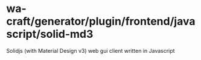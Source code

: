 # wa-craft/generator/plugin/frontend/javascript/solid-md3

Solidjs (with Material Design v3) web gui client written in Javascript